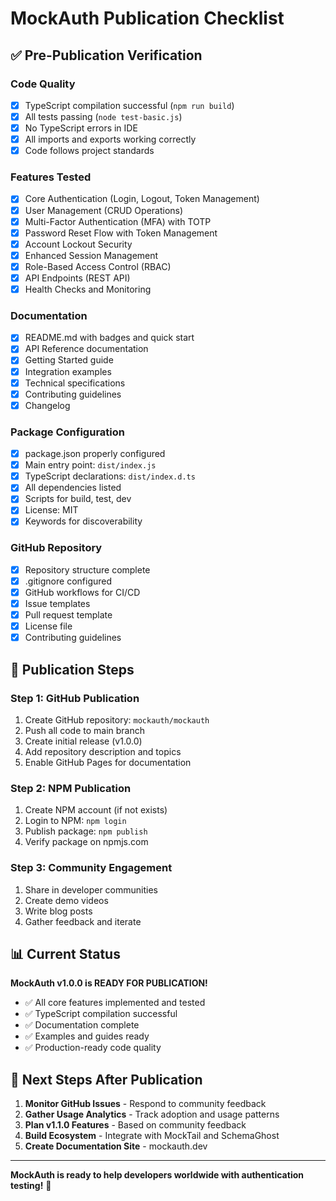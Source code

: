 # MockAuth Publication Checklist

## ✅ Pre-Publication Verification

### **Code Quality**
- [x] TypeScript compilation successful (`npm run build`)
- [x] All tests passing (`node test-basic.js`)
- [x] No TypeScript errors in IDE
- [x] All imports and exports working correctly
- [x] Code follows project standards

### **Features Tested**
- [x] Core Authentication (Login, Logout, Token Management)
- [x] User Management (CRUD Operations)
- [x] Multi-Factor Authentication (MFA) with TOTP
- [x] Password Reset Flow with Token Management
- [x] Account Lockout Security
- [x] Enhanced Session Management
- [x] Role-Based Access Control (RBAC)
- [x] API Endpoints (REST API)
- [x] Health Checks and Monitoring

### **Documentation**
- [x] README.md with badges and quick start
- [x] API Reference documentation
- [x] Getting Started guide
- [x] Integration examples
- [x] Technical specifications
- [x] Contributing guidelines
- [x] Changelog

### **Package Configuration**
- [x] package.json properly configured
- [x] Main entry point: `dist/index.js`
- [x] TypeScript declarations: `dist/index.d.ts`
- [x] All dependencies listed
- [x] Scripts for build, test, dev
- [x] License: MIT
- [x] Keywords for discoverability

### **GitHub Repository**
- [x] Repository structure complete
- [x] .gitignore configured
- [x] GitHub workflows for CI/CD
- [x] Issue templates
- [x] Pull request template
- [x] License file
- [x] Contributing guidelines

## 🚀 Publication Steps

### **Step 1: GitHub Publication**
1. Create GitHub repository: `mockauth/mockauth`
2. Push all code to main branch
3. Create initial release (v1.0.0)
4. Add repository description and topics
5. Enable GitHub Pages for documentation

### **Step 2: NPM Publication**
1. Create NPM account (if not exists)
2. Login to NPM: `npm login`
3. Publish package: `npm publish`
4. Verify package on npmjs.com

### **Step 3: Community Engagement**
1. Share in developer communities
2. Create demo videos
3. Write blog posts
4. Gather feedback and iterate

## 📊 Current Status

**MockAuth v1.0.0 is READY FOR PUBLICATION!**

- ✅ All core features implemented and tested
- ✅ TypeScript compilation successful
- ✅ Documentation complete
- ✅ Examples and guides ready
- ✅ Production-ready code quality

## 🎯 Next Steps After Publication

1. **Monitor GitHub Issues** - Respond to community feedback
2. **Gather Usage Analytics** - Track adoption and usage patterns
3. **Plan v1.1.0 Features** - Based on community feedback
4. **Build Ecosystem** - Integrate with MockTail and SchemaGhost
5. **Create Documentation Site** - mockauth.dev

---

**MockAuth is ready to help developers worldwide with authentication testing!** 🎉
